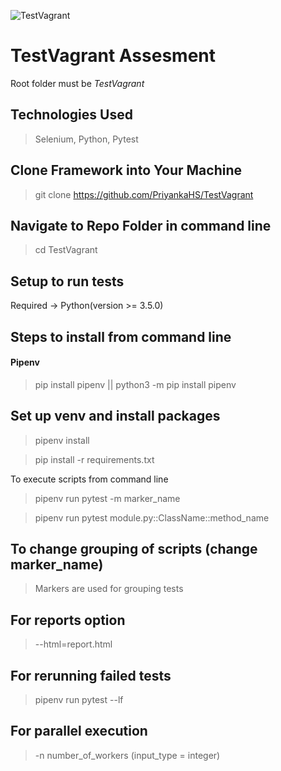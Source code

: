 ![TestVagrant](https://user-images.githubusercontent.com/95631736/202631028-7d93378a-a38c-49c2-9812-3c5f7fc55f3a.jpg)


# TestVagrant Assesment

Root folder must be *TestVagrant*

## Technologies Used 
> Selenium, Python, Pytest

## Clone Framework into Your Machine
> git clone https://github.com/PriyankaHS/TestVagrant

## Navigate to Repo Folder in command line
> cd TestVagrant

## Setup to run tests
Required -> Python(version >= 3.5.0)

## Steps to install from command line
#### Pipenv 
> pip install pipenv || python3 -m pip install pipenv

## Set up venv and install packages
> pipenv install

> pip install -r requirements.txt

To execute scripts from command line
> pipenv run pytest -m marker_name

> pipenv run pytest module.py::ClassName::method_name


## To change grouping of scripts (change marker_name)
> Markers are used for grouping tests

## For reports option
> --html=report.html 

## For rerunning failed tests
> pipenv run pytest --lf

## For parallel execution 
> -n number_of_workers (input_type = integer)
